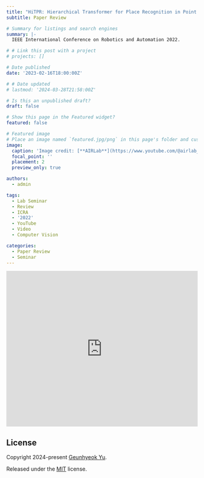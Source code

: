 ```yaml
---
title: "HiTPR: Hierarchical Transformer for Place Recognition in Point Cloud"
subtitle: Paper Review

# Summary for listings and search engines
summary: |- 
  IEEE International Conference on Robotics and Automation 2022.

# # Link this post with a project
# projects: []

# Date published
date: '2023-02-16T18:00:00Z'

# # Date updated
# lastmod: '2024-03-28T21:58:00Z'

# Is this an unpublished draft?
draft: false

# Show this page in the Featured widget?
featured: false

# Featured image
# Place an image named `featured.jpg/png` in this page's folder and customize its options here.
image:
  caption: 'Image credit: [**AIRLab**](https://www.youtube.com/@airlab_khu)'
  focal_point: ''
  placement: 2
  preview_only: true

authors:
  - admin

tags:
  - Lab Seminar
  - Review
  - ICRA
  - '2022'
  - YouTube
  - Video
  - Computer Vision

categories:
  - Paper Review
  - Seminar
---
```


<iframe width="100%" height="410" src="https://www.youtube.com/embed/x-xdMV5IVME" frameborder="0" allow="autoplay; encrypted-media" allowfullscreen></iframe>

## License

Copyright 2024-present [Geunhyeok Yu](/).

Released under the [MIT](https://raw.githubusercontent.com/nda111/nda111.github.io/main/LICENSE) license.
